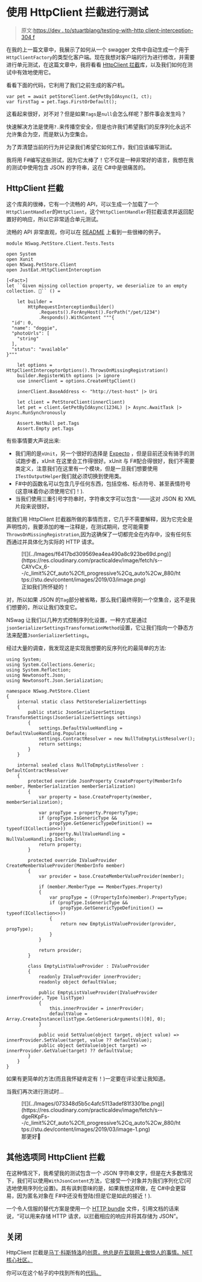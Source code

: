 # 使用 HttpClient 拦截进行测试

> 原文:[https://dev . to/stuartblang/testing-with-http client-interception-304 f](https://dev.to/stuartblang/testing-with-httpclient-interception-304f)

在我的上一篇文章中，我展示了如何从一个 swagger 文件中自动生成一个用于`HttpClientFactory`的类型化客户端。现在我想对客户端的行为进行修改，并需要进行单元测试，在这篇文章中，我将看看 [HttpClient 拦截](https://github.com/justeat/httpclient-interception/)库，以及我们如何在测试中有效地使用它。

看看下面的代码，它利用了我们之前生成的客户机。

```
var pet = await petStoreClient.GetPetByIdAsync(1, ct);
var firstTag = pet.Tags.FirstOrDefault(); 
```

这看起来很好，对不对？但是如果`Tags`是`null`会怎么样呢？那件事会发生吗？

快速解决方法是使用`?.`来传播空安全，但是也许我们希望我们的反序列化永远不允许集合为空，而是默认为空集合。

为了弄清楚当前的行为并记录我们希望它如何工作，我们应该编写测试。

我将用 F#编写这些测试，因为它太棒了！它不仅是一种非常好的语言，我想在我的测试中使用包含 JSON 的字符串，这在 C#中是很痛苦的。

## [](#httpclient-interception)HttpClient 拦截

这个库真的很棒，它有一个流畅的 API，可以生成一个加载了一个`HttpClientHandler`的`HttpClient`，这个`HttpClientHandler`将拦截请求并返回配置好的响应，所以它非常适合单元测试。

流畅的 API 非常直观，你可以在 [README](https://github.com/justeat/httpclient-interception/) 上看到一些很棒的例子。

```
module NSwag.PetStore.Client.Tests.Tests

open System
open Xunit
open NSwag.PetStore.Client
open JustEat.HttpClientInterception

[<Fact>]
let ``Given missing collection property, we deserialize to an empty collection. 🚀`` () =

    let builder =
        HttpRequestInterceptionBuilder()
            .Requests().ForAnyHost().ForPath("/pet/1234")
            .Responds().WithContent """{
  "id": 0,
  "name": "doggie",
  "photoUrls": [
    "string"
  ],
  "status": "available"
}"""

    let options =  HttpClientInterceptorOptions().ThrowsOnMissingRegistration()
    builder.RegisterWith options |> ignore
    use innerClient = options.CreateHttpClient()

    innerClient.BaseAddress <- "http://test-host" |> Uri

    let client = PetStoreClient(innerClient)
    let pet = client.GetPetByIdAsync(1234L) |> Async.AwaitTask |> Async.RunSynchronously

    Assert.NotNull pet.Tags
    Assert.Empty pet.Tags 
```

有些事情要大声说出来:

*   我们用的是`xUnit`，另一个很好的选择是 [Expecto](https://github.com/haf/expecto) ，但是目前还没有骑手的测试跑步者，xUnit 在这里会工作得很好。xUnit 与 F#配合得很好，我们不需要类定义，注意我们在这里有一个模块，但是一旦我们想要使用`ITestOutputHelper`我们就必须切换到使用类。
*   F#中的函数名可以包含几乎任何东西，包括空格、标点符号、甚至表情符号(这意味着你必须使用它们！).
*   当我们使用三重引号字符串时，字符串文字可以包含`"`——这对 JSON 和 XML 片段来说很好。

就我们用 HttpClient 拦截器所做的事情而言，它几乎不需要解释，因为它完全是声明性的，我要添加的唯一注释是，在测试期间，您可能需要`ThrowsOnMissingRegistration`,因为这确保了一切都完全在内存中，没有任何东西通过并具体化为实际的 HTTP 请求。

<figure>[![](../Images/f6417bd309569ea4ea490a8c923be69d.png)](https://res.cloudinary.com/practicaldev/image/fetch/s--CAYvCx_6--/c_limit%2Cf_auto%2Cfl_progressive%2Cq_auto%2Cw_880/https://stu.dev/content/images/2019/03/image.png) 

<figcaption>正如我们所怀疑的！</figcaption>

</figure>

对，所以如果 JSON 的`Tag`部分被省略，那么我们最终得到一个空集合，这不是我们想要的，所以让我们改变它。

NSwag 让我们以几种方式控制序列化设置，一种方式是通过`jsonSerializerSettingsTransformationMethod`设置，它让我们指向一个静态方法来配置`JsonSerializerSettings`。

经过大量的调查，我发现这是实现我想要的反序列化的最简单的方法:

```
using System;
using System.Collections.Generic;
using System.Reflection;
using Newtonsoft.Json;
using Newtonsoft.Json.Serialization;

namespace NSwag.PetStore.Client
{
    internal static class PetStoreSerializerSettings
    {
        public static JsonSerializerSettings TransformSettings(JsonSerializerSettings settings)
        {
            settings.DefaultValueHandling = DefaultValueHandling.Populate;
            settings.ContractResolver = new NullToEmptyListResolver();
            return settings;
        }
    }

    internal sealed class NullToEmptyListResolver : DefaultContractResolver
    {
        protected override JsonProperty CreateProperty(MemberInfo member, MemberSerialization memberSerialization)
        {
            var property = base.CreateProperty(member, memberSerialization);

            var propType = property.PropertyType;
            if (propType.IsGenericType && 
                propType.GetGenericTypeDefinition() == typeof(ICollection<>))
                property.NullValueHandling = NullValueHandling.Include;
            return property;
        }

        protected override IValueProvider CreateMemberValueProvider(MemberInfo member)
        {
            var provider = base.CreateMemberValueProvider(member);

            if (member.MemberType == MemberTypes.Property)
            {
                var propType = ((PropertyInfo)member).PropertyType;
                if (propType.IsGenericType && 
                    propType.GetGenericTypeDefinition() == typeof(ICollection<>))
                {
                    return new EmptyListValueProvider(provider, propType);
                }
            }

            return provider;
        }

        class EmptyListValueProvider : IValueProvider
        {
            readonly IValueProvider innerProvider;
            readonly object defaultValue;

            public EmptyListValueProvider(IValueProvider innerProvider, Type listType)
            {
                this.innerProvider = innerProvider;
                defaultValue = Array.CreateInstance(listType.GetGenericArguments()[0], 0);
            }

            public void SetValue(object target, object value) => innerProvider.SetValue(target, value ?? defaultValue);
            public object GetValue(object target) => innerProvider.GetValue(target) ?? defaultValue;
        }
    }
} 
```

如果有更简单的方法(而且我怀疑肯定有！)一定要在评论里让我知道。

当我们再次进行测试时...

<figure>[![](../Images/073348d5b5c4afc5113adef81f3301be.png)](https://res.cloudinary.com/practicaldev/image/fetch/s--dgeRKpFs--/c_limit%2Cf_auto%2Cfl_progressive%2Cq_auto%2Cw_880/https://stu.dev/content/images/2019/03/image-1.png) 

<figcaption>那更好🙂</figcaption>

</figure>

## [](#other-options-with-httpclient-interception)其他选项同 HttpClient 拦截

在这种情况下，我希望我的测试包含一个 JSON 字符串文字，但是在大多数情况下，我们可以使用`WithJsonContent`方法，它接受一个对象并为我们序列化它(可选地使用序列化设置)。具有讽刺意味的是，如果我想这样做，在 C#中会更容易，因为匿名对象在 F#中还没有登陆(但是它是如此的接近！).

一个令人信服的替代方案是使用一个 [HTTP bundle](https://github.com/justeat/httpclient-interception#http-bundle-files) 文件，引用文档的话来说，“可以用来存储 HTTP 请求，以拦截相应的响应并将其存储为 JSON”。

## [](#closing)关闭

HttpClient 拦截是[马丁·科斯特洛](https://twitter.com/martin_costello)的[创意，他总是在互联网上做惊人的事情。NET 核心社区。](https://github.com/justeat/httpclient-interception/graphs/contributors)

你可以在这个帖子的中找到所有的[代码。](https://github.com/slang25/nswag-petstore-client/tree/httpclient-interception)